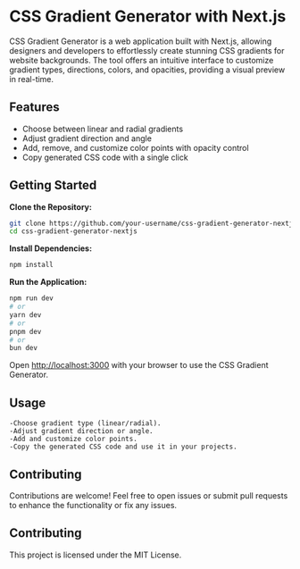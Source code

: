 # CSS Gradient Generator with Next.js

CSS Gradient Generator is a web application built with Next.js, allowing designers and developers to effortlessly create stunning CSS gradients for website backgrounds. The tool offers an intuitive interface to customize gradient types, directions, colors, and opacities, providing a visual preview in real-time.

## Features
- Choose between linear and radial gradients
- Adjust gradient direction and angle
- Add, remove, and customize color points with opacity control
- Copy generated CSS code with a single click

## Getting Started

**Clone the Repository:**
   ```bash
   git clone https://github.com/your-username/css-gradient-generator-nextjs.git
   cd css-gradient-generator-nextjs
```

**Install Dependencies:**
    
```bash
npm install
```

**Run the Application:**

```bash
npm run dev
# or
yarn dev
# or
pnpm dev
# or
bun dev
```

Open [http://localhost:3000](http://localhost:3000) with your browser to use the CSS Gradient Generator.

## Usage
    -Choose gradient type (linear/radial).
    -Adjust gradient direction or angle.
    -Add and customize color points.
    -Copy the generated CSS code and use it in your projects.

## Contributing

Contributions are welcome! Feel free to open issues or submit pull requests to enhance the functionality or fix any issues.

## Contributing
This project is licensed under the MIT License.

